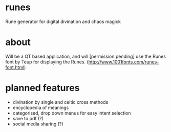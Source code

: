 # runes
Rune generator for digital divination and chaos magick

# about
Will be a QT based application, and will [permission pending] 
use the Runes font by Teup for displaying the Runes.
(http://www.1001fonts.com/runes-font.html)

# planned features
- divination by single and celtic cross methods
- encyclopedia of meanings
- categorised, drop down menus for easy intent selection
- save to pdf (?)
- social media sharing (?)



